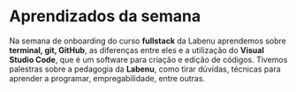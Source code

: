 # Aprendizados da semana
Na semana de onboarding do curso **fullstack** da Labenu aprendemos sobre **terminal, git, GitHub**, as diferenças entre eles e a utilização do **Visual Studio Code**, que é um software para criação e edição de códigos. 
Tivemos palestras sobre a pedagogia da **Labenu**, como tirar dúvidas, técnicas para aprender a programar, empregabilidade, entre outras. 

